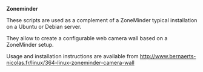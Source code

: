 **Zoneminder**

These scripts are used as a complement of a ZoneMinder typical installation on a Ubuntu or Debian server.

They allow to create a configurable web camera wall based on a ZoneMinder setup.

Usage and installation instructions are available from http://www.bernaerts-nicolas.fr/linux/364-linux-zoneminder-camera-wall
